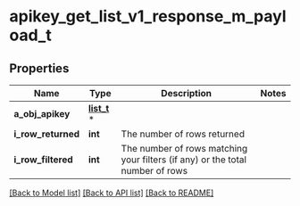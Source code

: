 # apikey_get_list_v1_response_m_payload_t

## Properties
Name | Type | Description | Notes
------------ | ------------- | ------------- | -------------
**a_obj_apikey** | [**list_t**](apikey_list_element.md) \* |  | 
**i_row_returned** | **int** | The number of rows returned | 
**i_row_filtered** | **int** | The number of rows matching your filters (if any) or the total number of rows | 

[[Back to Model list]](../README.md#documentation-for-models) [[Back to API list]](../README.md#documentation-for-api-endpoints) [[Back to README]](../README.md)


